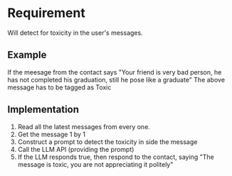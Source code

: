 # Requirement
Will detect for toxicity in the user's messages. 

## Example
If the meesage from the contact says "Your friend is very bad person, he has not completed his graduation, still he pose like a graduate"
The above message has to be tagged as Toxic

## Implementation
1. Read all the latest messages from every one.
2. Get the message 1 by 1
3. Construct a prompt  to detect the toxicity in side the message
4. Call the LLM API (providing the prompt)
5. If the LLM responds true, then respond to the contact, saying "The message is toxic, you are not appreciating it politely"
